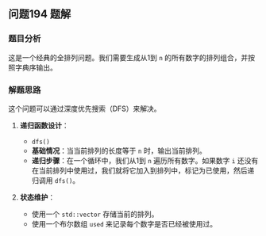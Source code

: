 ## 问题194 题解

### 题目分析

这是一个经典的全排列问题。我们需要生成从1到 `n` 的所有数字的排列组合，并按照字典序输出。

### 解题思路

这个问题可以通过深度优先搜索（DFS）来解决。

1.  **递归函数设计**：
    -   `dfs()`
    -   **基础情况**：当当前排列的长度等于 `n` 时，输出当前排列。
    -   **递归步骤**：在一个循环中，我们从1到 `n` 遍历所有数字。如果数字 `i` 还没有在当前排列中使用过，我们就将它加入到排列中，标记为已使用，然后递归调用 `dfs()`。

2.  **状态维护**：
    -   使用一个 `std::vector` 存储当前的排列。
    -   使用一个布尔数组 `used` 来记录每个数字是否已经被使用过。
